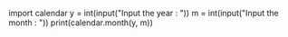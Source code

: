
import calendar
y = int(input("Input the year : "))
m = int(input("Input the month : "))
print(calendar.month(y, m))
